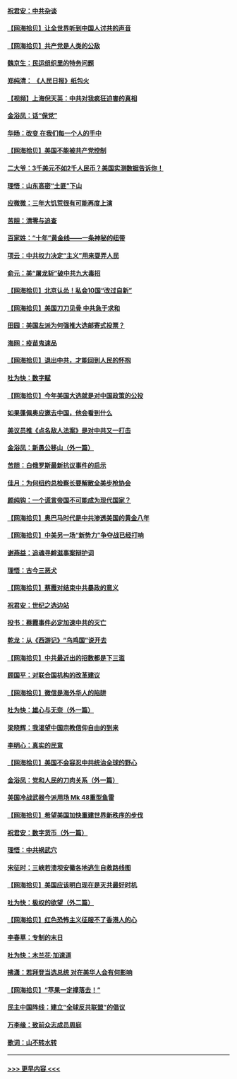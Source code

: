 #### [祝君安：中共杂谈](../pages/nsc993/n12366076.md?t=08292002) 
#### [【网海拾贝】让全世界听到中国人讨共的声音](../pages/nsc993/n12365569.md?t=08292002) 
#### [【网海拾贝】共产党是人类的公敌](../pages/nsc993/n12363182.md?t=08292002) 
#### [魏京生：民运组织里的特务问题](../pages/nsc993/n12363010.md?t=08292002) 
#### [郑纯清： 《人民日报》纸包火](../pages/nsc993/n12362706.md?t=08292002) 
#### [【视频】上海倪天英：中共对我疯狂迫害的真相](../pages/nsc993/n12356341.md?t=08292002) 
#### [金浴凤：话“保党”](../pages/nsc993/n12361867.md?t=08292002) 
#### [华旸：改变 在我们每一个人的手中](../pages/nsc993/n12361774.md?t=08292002) 
#### [【网海拾贝】美国不能被共产党控制](../pages/nsc993/n12360271.md?t=08292002) 
#### [二大爷：3千美元不如2千人民币？美国实测数据告诉你！](../pages/nsc993/n12358563.md?t=08292002) 
#### [理悟：山东高密“土匪”下山](../pages/nsc993/n12358535.md?t=08292002) 
#### [应微微：三年大饥荒很有可能再度上演](../pages/nsc993/n12358523.md?t=08292002) 
#### [苦胆：清零与追查](../pages/nsc993/n12358501.md?t=08292002) 
#### [百家姓：“十年”黄金线——一条神秘的纽带](../pages/nsc993/n12358319.md?t=08292002) 
#### [项云：中共权力决定“主义”用来耍弄人民](../pages/nsc993/n12358172.md?t=08292002) 
#### [俞元：美“屠龙斩”破中共九大毒招](../pages/nsc993/n12357822.md?t=08292002) 
#### [【网海拾贝】北京认怂！私会10国“改过自新”](../pages/nsc993/n12357784.md?t=08292002) 
#### [【网海拾贝】美国刀刀见骨 中共急于求和](../pages/nsc993/n12355511.md?t=08292002) 
#### [田园：美国左派为何强推大选邮寄式投票？](../pages/nsc993/n12352963.md?t=08292002) 
#### [海网：疫苗鬼速品](../pages/nsc993/n12354438.md?t=08292002) 
#### [【网海拾贝】退出中共，才能回到人民的怀抱](../pages/nsc993/n12352634.md?t=08292002) 
#### [吐为快：数字赋](../pages/nsc993/n12352317.md?t=08292002) 
#### [【网海拾贝】今年美国大选就是对中国政策的公投](../pages/nsc993/n12350973.md?t=08292002) 
#### [如果蓬佩奥应邀去中国，他会看到什么](../pages/nsc993/n12350945.md?t=08292002) 
#### [美议员推《点名敌人法案》是对中共又一打击](../pages/nsc993/n12350765.md?t=08292002) 
#### [金浴凤：新愚公移山（外一篇）](../pages/nsc993/n12350253.md?t=08292002) 
#### [苦胆：白俄罗斯最新抗议事件的启示](../pages/nsc993/n12349989.md?t=08292002) 
#### [佳月：为何纽约总检察长要解散全美步枪协会](../pages/nsc993/n12349939.md?t=08292002) 
#### [颜纯钩：一个谎言帝国不可能成为现代国家？](../pages/nsc993/n12349898.md?t=08292002) 
#### [【网海拾贝】奥巴马时代是中共渗透美国的黄金八年](../pages/nsc993/n12349284.md?t=08292002) 
#### [【网海拾贝】中美另一场“新势力”争夺战已经打响](../pages/nsc993/n12346998.md?t=08292002) 
#### [谢燕益：追魂寻衅滋事案辩护词](../pages/nsc993/n12346892.md?t=08292002) 
#### [理悟：古今三恶犬](../pages/nsc993/n12345190.md?t=08292002) 
#### [【网海拾贝】蔡霞对结束中共暴政的意义](../pages/nsc993/n12344263.md?t=08292002) 
#### [祝君安：世纪之选边站](../pages/nsc993/n12342382.md?t=08292002) 
#### [投书：蔡霞事件必定加速中共的灭亡](../pages/nsc993/n12341881.md?t=08292002) 
#### [乾龙：从《西游记》“乌鸡国”说开去](../pages/nsc993/n12341690.md?t=08292002) 
#### [【网海拾贝】中共最近出的招数都是下三滥](../pages/nsc993/n12341593.md?t=08292002) 
#### [顾国平：对联合国机构的改革建议](../pages/nsc993/n12339928.md?t=08292002) 
#### [【网海拾贝】微信是海外华人的陷阱](../pages/nsc993/n12338868.md?t=08292002) 
#### [吐为快：雄心与无奈（外一篇）](../pages/nsc993/n12338132.md?t=08292002) 
#### [梁晓辉：我渴望中国宗教信仰自由的到来](../pages/nsc993/n12336657.md?t=08292002) 
#### [李明心：真实的民意](../pages/nsc993/n12336089.md?t=08292002) 
#### [【网海拾贝】美国不会容忍中共统治全球的野心](../pages/nsc993/n12336063.md?t=08292002) 
#### [金浴凤：党和人民的刀肉关系（外一篇）](../pages/nsc993/n12335834.md?t=08292002) 
#### [美国冷战武器今派用场 Mk 48重型鱼雷](../pages/nsc993/n12335354.md?t=08292002) 
#### [【网海拾贝】希望美国加快重建世界新秩序的步伐](../pages/nsc993/n12334224.md?t=08292002) 
#### [祝君安：数字货币（外一篇）](../pages/nsc993/n12334186.md?t=08292002) 
#### [理悟：中共祸武穴](../pages/nsc993/n12333962.md?t=08292002) 
#### [宋征时：三峡若溃坝安徽各地逃生自救路线图](../pages/nsc993/n12332450.md?t=08292002) 
#### [【网海拾贝】美国应该明白现在是灭共最好时机](../pages/nsc993/n12332313.md?t=08292002) 
#### [吐为快：极权的欲望（外二篇）](../pages/nsc993/n12332089.md?t=08292002) 
#### [【网海拾贝】红色恐怖主义征服不了香港人的心](../pages/nsc993/n12329296.md?t=08292002) 
#### [李春草：专制的末日](../pages/nsc993/n12329079.md?t=08292002) 
#### [吐为快：木兰花‧加速道](../pages/nsc993/n12327366.md?t=08292002) 
#### [拂潇：若拜登当选总统 对在美华人会有何影响](../pages/nsc993/n12295996.md?t=08292002) 
#### [【网海拾贝】“苹果一定撑落去！”](../pages/nsc993/n12326784.md?t=08292002) 
#### [民主中国阵线：建立“全球反共联盟”的倡议](../pages/nsc993/n12324177.md?t=08292002) 
#### [万李缘：致前众志成员周庭](../pages/nsc993/n12324635.md?t=08292002) 
#### [歌词：山不转水转](../pages/nsc993/n12324599.md?t=08292002) 

----
#### [ >>> 更早内容 <<< ](../indexes/nsc993-earlier.md)
